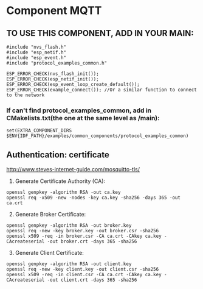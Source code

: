 # Component MQTT

## TO USE THIS COMPONENT, ADD IN YOUR MAIN:
```
#include "nvs_flash.h"
#include "esp_netif.h"
#include "esp_event.h"
#include "protocol_examples_common.h"

ESP_ERROR_CHECK(nvs_flash_init());
ESP_ERROR_CHECK(esp_netif_init());
ESP_ERROR_CHECK(esp_event_loop_create_default());
ESP_ERROR_CHECK(example_connect()); //Or a similar function to connect to the network
```

### If can't find protocol_examples_common, add in CMakelists.txt(the one at the same level as /main):
```
set(EXTRA_COMPONENT_DIRS $ENV{IDF_PATH}/examples/common_components/protocol_examples_common)
```

## Authentication: certificate
http://www.steves-internet-guide.com/mosquitto-tls/
1. Generate Certificate Authority (CA):

```
openssl genpkey -algorithm RSA -out ca.key
openssl req -x509 -new -nodes -key ca.key -sha256 -days 365 -out ca.crt
```

2. Generate Broker Certificate:
```
openssl genpkey -algorithm RSA -out broker.key
openssl req -new -key broker.key -out broker.csr -sha256
openssl x509 -req -in broker.csr -CA ca.crt -CAkey ca.key -CAcreateserial -out broker.crt -days 365 -sha256
```

3. Generate Client Certificate:
```
openssl genpkey -algorithm RSA -out client.key
openssl req -new -key client.key -out client.csr -sha256
openssl x509 -req -in client.csr -CA ca.crt -CAkey ca.key -CAcreateserial -out client.crt -days 365 -sha256
```
